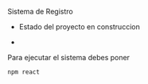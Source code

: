 <hi> Sistema de Registro </hi>

- Estado del proyecto en construccion

- 
 Para ejecutar el sistema debes poner


```npm react```
